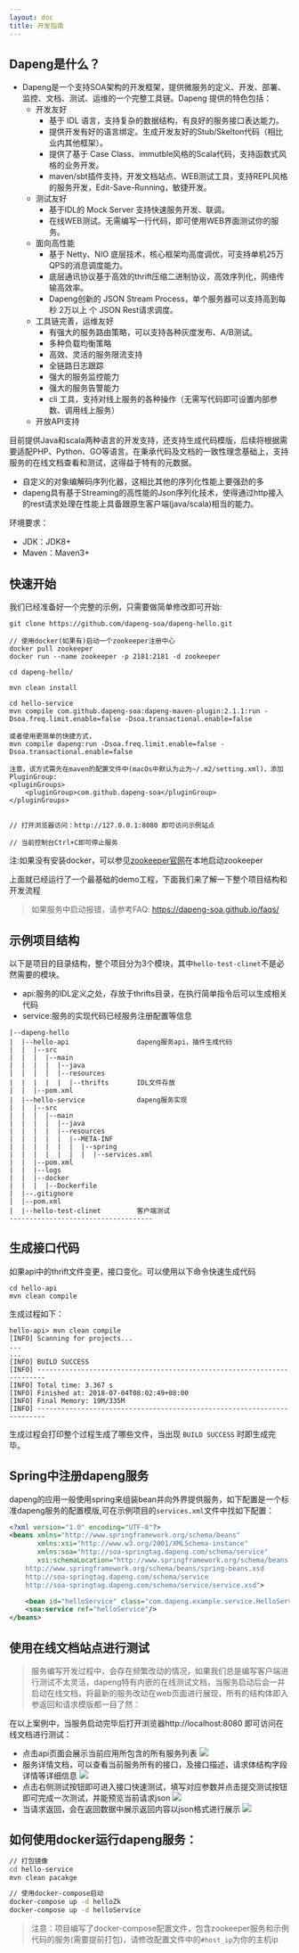 ```yaml
---
layout: doc
title: 开发指南
---
```

## Dapeng是什么？

- Dapeng是一个支持SOA架构的开发框架，提供微服务的定义、开发、部署、监控、文档、测试、运维的一个完整工具链。Dapeng 提供的特色包括：
  - 开发友好
    - 基于 IDL 语言，支持复杂的数据结构，有良好的服务接口表达能力。
    - 提供开发有好的语言绑定。生成开发友好的Stub/Skelton代码（相比业内其他框架）。
    - 提供了基于 Case Class、immutble风格的Scala代码，支持函数式风格的业务开发。
    - maven/sbt插件支持，开发文档站点、WEB测试工具，支持REPL风格的服务开发，Edit-Save-Running，敏捷开发。
  - 测试友好
    - 基于IDL的 Mock Server 支持快速服务开发、联调。
    - 在线WEB测试。无需编写一行代码，即可使用WEB界面测试你的服务。
  - 面向高性能
    - 基于 Netty、NIO 底层技术，核心框架均高度调优，可支持单机25万QPS的消息调度能力。
    - 底层通讯协议基于高效的thrift压缩二进制协议，高效序列化，网络传输高效率。
    - Dapeng创新的 JSON Stream Process，单个服务器可以支持高到每秒 2万以上 个 JSON Rest请求调度。
  - 工具链完善，运维友好
    - 有强大的服务路由策略，可以支持各种灰度发布、A/B测试。
    - 多种负载均衡策略
    - 高效、灵活的服务限流支持
    - 全链路日志跟踪
    - 强大的服务监控能力
    - 强大的服务告警能力
    - cli 工具，支持对线上服务的各种操作（无需写代码即可设置内部参数、调用线上服务）
  - 开放API支持
  

目前提供Java和scala两种语言的开发支持，还支持生成代码模版，后续将根据需要适配PHP、Python、GO等语言。在秉承代码及文档的一致性理念基础上，支持服务的在线文档查看和测试，这得益于特有的元数据。
- 自定义的对象编解码序列化器，这相比其他的序列化性能上要强劲的多
- dapeng具有基于Streaming的高性能的Json序列化技术，使得通过http接入的rest请求处理在性能上具备跟原生客户端(java/scala)相当的能力。

环境要求：
- JDK：JDK8+
- Maven：Maven3+

## 快速开始

我们已经准备好一个完整的示例，只需要做简单修改即可开始:

```
git clone https://github.com/dapeng-soa/dapeng-hello.git

// 使用docker(如果有)启动一个zookeeper注册中心
docker pull zookeeper
docker run --name zookeeper -p 2181:2181 -d zookeeper

cd dapeng-hello/

mvn clean install

cd hello-service
mvn compile com.github.dapeng-soa:dapeng-maven-plugin:2.1.1:run -Dsoa.freq.limit.enable=false -Dsoa.transactional.enable=false

或者使用更简单的快捷方式，
mvn compile dapeng:run -Dsoa.freq.limit.enable=false -Dsoa.transactional.enable=false

注意，该方式需先在maven的配置文件中(macOs中默认为止为~/.m2/setting.xml)，添加PluginGroup:
<pluginGroups>
    <pluginGroup>com.github.dapeng-soa</pluginGroup>
</pluginGroups>


// 打开浏览器访问：http://127.0.0.1:8080 即可访问示例站点

// 当前控制台Ctrl+C即可停止服务
```
注:如果没有安装docker，可以参见[zookeeper官网](http://zookeeper.apache.org/)在本地启动zookeeper

上面就已经运行了一个最基础的demo工程，下面我们来了解一下整个项目结构和开发流程

>如果服务中启动报错，请参考FAQ: https://dapeng-soa.github.io/faqs/

## 示例项目结构
以下是项目的目录结构，整个项目分为3个模块，其中`hello-test-clinet`不是必然需要的模块。
- api:服务的IDL定义之处，存放于thrifts目录，在执行简单指令后可以生成相关代码
- service:服务的实现代码已经服务注册配置等信息

```
|--dapeng-hello
|  |--hello-api                 dapeng服务api，插件生成代码
|  |  |--src
|  |  |  |--main
|  |  |  |  |--java
|  |  |  |  |--resources
|  |  |  |  |  |--thrifts       IDL文件存放
|  |  |--pom.xml
|  |--hello-service             dapeng服务实现
|  |  |--src
|  |  |  |--main
|  |  |  |  |--java
|  |  |  |  |--resources
|  |  |  |  |  |--META-INF
|  |  |  |  |  |  |--spring
|  |  |  |  |  |  |  |--services.xml
|  |  |--pom.xml
|  |  |--logs
|  |  |--docker
|  |  |  |--Dockerfile          
|  |--.gitignore
|  |--pom.xml
|  |--hello-test-clinet         客户端测试
------------------------------------
```

## 生成接口代码
如果api中的thrift文件变更，接口变化。可以使用以下命令快速生成代码

```
cd hello-api
mvn clean compile
```

生成过程如下：

```
hello-api> mvn clean compile
[INFO] Scanning for projects...
...
...
[INFO] BUILD SUCCESS
[INFO] ------------------------------------------------------------------------
[INFO] Total time: 3.367 s
[INFO] Finished at: 2018-07-04T08:02:49+08:00
[INFO] Final Memory: 19M/335M
[INFO] ------------------------------------------------------------------------
```
生成过程会打印整个过程生成了哪些文件，当出现 `BUILD SUCCESS` 时即生成完毕。


## Spring中注册dapeng服务

dapeng的应用一般使用spring来组装bean并向外界提供服务，如下配置是一个标准dapeng服务的配置模版,可在示例项目的`services.xml`文件中找如下配置：

```xml
<?xml version="1.0" encoding="UTF-8"?>
<beans xmlns="http://www.springframework.org/schema/beans"
       xmlns:xsi="http://www.w3.org/2001/XMLSchema-instance"
       xmlns:soa="http://soa-springtag.dapeng.com/schema/service"
       xsi:schemaLocation="http://www.springframework.org/schema/beans
    http://www.springframework.org/schema/beans/spring-beans.xsd
    http://soa-springtag.dapeng.com/schema/service
    http://soa-springtag.dapeng.com/schema/service/service.xsd">

    <bean id="helloService" class="com.dapeng.example.service.HelloServiceImpl"/>
    <soa:service ref="helloService"/>
</beans>

```

## 使用在线文档站点进行测试
> 服务编写开发过程中，会存在频繁改动的情况，如果我们总是编写客户端进行测试不太灵活，dapeng特有内嵌的在线测试文档，当服务启动后会一并启动在线文档，将最新的服务改动在web页面进行展现，所有的结构体即入参返回和请求模版都一目了然：

在以上案例中，当服务启动完毕后打开浏览器http://localhost:8080 即可访问在线文档进行测试：
- 点击api页面会展示当前应用所包含的所有服务列表
![](http://www.struy.top/18-7-8/45419220.jpg)
- 服务详情文档，可以查看当前服务所有的接口，及接口描述，请求体结构字段详情等详细信息
![](http://www.struy.top/18-7-8/7818616.jpg)
- 点击右侧测试按钮即可进入接口快速测试，填写对应参数并点击提交测试按钮即可完成一次测试，并能预览当前请求json
![](http://www.struy.top/18-7-8/61450594.jpg)
- 当请求返回，会在返回数据中展示返回内容以json格式进行展示
![](http://www.struy.top/18-7-8/37458342.jpg)

## 如何使用docker运行dapeng服务：

```bash
// 打包镜像
cd hello-service
mvn clean pacakge

// 使用docker-compose启动
docker-compose up -d helloZk
docker-compose up -d helloService
```
>注意：项目编写了docker-compose配置文件，包含zookeeper服务和示例代码的服务(需要提前打包)，请修改配置文件中的`#host_ip`为你的主机ip

